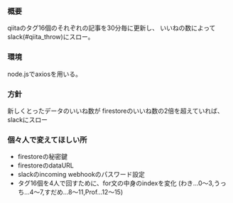 ### 概要
qiitaのタグ16個のそれぞれの記事を30分毎に更新し、
いいねの数によってslack(#qiita_throw)にスロー。

### 環境
node.jsでaxiosを用いる。

### 方針
新しくとったデータのいいね数が
firestoreのいいね数の2倍を超えていれば、
slackにスロー

### 個々人で変えてほしい所
- firestoreの秘密鍵
- firestoreのdataURL
- slackのincoming webhookのパスワード設定
- タグ16個を4人で回すために、for文の中身のindexを変化
(わき…0～3,うっち…4～7,すだめ…8～11,Prof…12～15)


